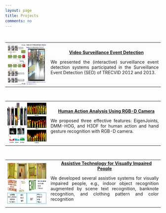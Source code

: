 ```yaml
---
layout: page
title: Projects
comments: no
---
```

<br>

<table width="680" border="0">
<tr>
<th scope="col">
<img src="/projects/iSED.jpg" width="298" height="133">
</th>
<td width="350" align="center" scope="col">&nbsp;&nbsp;
<strong><a href="/projects/surveillance/">Video Surveillance Event Detection</a></strong>
<p align="justify">We presented the (interactive) surveillance event detection systems participated in the Surveillance Event Detection (SED) of TRECVID 2012 and 2013.</p>
</td>
</tr>
</table>

<br>

<table width="680" border="0">
<tr>
<th scope="col">
<img src="/projects/ActionGestureRGBD.jpg" width="298" height="133">
</th>
<td width="350" align="center" scope="col">&nbsp;&nbsp;
<strong><a href="./xyang/projects_page/Surveillance_Event_Detection/Surveillance_Event_Detection.htm">Human Action Analysis Using RGB-D Camera</a></strong>
<p align="justify">We proposed three effective features: EigenJoints, DMM-HOG, and H3DF for human action and hand gesture recognition with RGB-D camera.</p>
</td>
</tr>
</table>

<br>

<table width="680" border="0">
<tr>
<th scope="col">
<img src="/projects/AssistiveTech.jpg" width="298" height="133">
</th>
<td width="350" align="center" scope="col">&nbsp;&nbsp;
<strong><a href="./xyang/projects_page/Surveillance_Event_Detection/Surveillance_Event_Detection.htm">Assistive Technology for Visually Impaired People</a></strong>
<p align="justify">We developed several assistive systems for visually impaired people, e.g., indoor object recognition augmented by scene text recognition, banknote recognition, and clothing pattern and color recognition</p>
</td>
</tr>
</table>